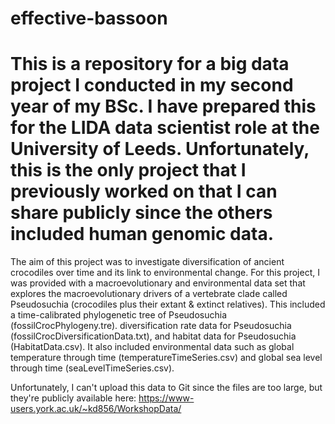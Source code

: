 # effective-bassoon
# This is a repository for a big data project I conducted in my second year of my BSc. I have prepared this for the LIDA data scientist role at the University of Leeds. Unfortunately, this is the only project that I previously worked on that I can share publicly since the others included human genomic data. 

The aim of this project was to investigate diversification of ancient crocodiles over time and its link to environmental change. For this project, I was provided with a macroevolutionary and environmental data set that explores the macroevolutionary drivers of a vertebrate clade called Pseudosuchia (crocodiles plus their extant & extinct relatives). This included a time-calibrated phylogenetic tree of Pseudosuchia (fossilCrocPhylogeny.tre).
diversification rate data for Pseudosuchia (fossilCrocDiversificationData.txt), and habitat data for Pseudosuchia (HabitatData.csv). It also included environmental data such as global temperature through time (temperatureTimeSeries.csv) and global sea level through time (seaLevelTimeSeries.csv).

Unfortunately, I can't upload this data to Git since the files are too large, but they're publicly available here: https://www-users.york.ac.uk/~kd856/WorkshopData/